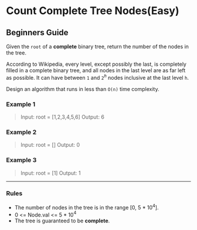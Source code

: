 # Count Complete Tree Nodes(Easy)

## Beginners Guide

Given the `root` of a **complete** binary tree, return the number of the nodes in the tree.

According to Wikipedia, every level, except possibly the last, is completely filled in a complete binary tree, and all nodes in the last level are as far left as possible. It can have between `1` and `2`$^h$ nodes inclusive at the last level `h`.

Design an algorithm that runs in less than `O(n)` time complexity.

### Example 1

>Input: root = [1,2,3,4,5,6]
Output: 6

### Example 2

>Input: root = []
Output: 0

### Example 3

>Input: root = [1]
Output: 1

---

### Rules

* The number of nodes in the tree is in the range [0, 5 * 10$^4$].
* 0 <= Node.val <= 5 * 10$^4$
* The tree is guaranteed to be **complete**.
